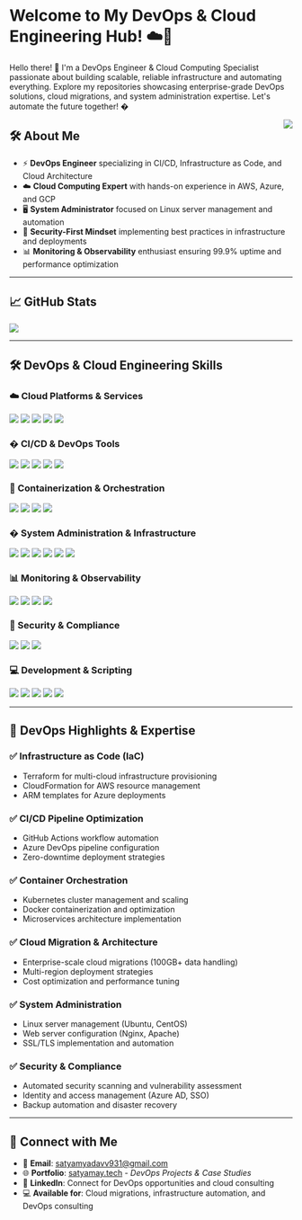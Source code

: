 # Welcome to My DevOps & Cloud Engineering Hub! ☁️🚀

Hello there! 👋 I'm a DevOps Engineer & Cloud Computing Specialist passionate about building scalable, reliable infrastructure and automating everything. Explore my repositories showcasing enterprise-grade DevOps solutions, cloud migrations, and system administration expertise. Let's automate the future together! �️

<img align="right" src="https://profile-counter.glitch.me/ilearn-code/count.svg" />


## 🛠️ About Me
- ⚡ **DevOps Engineer** specializing in CI/CD, Infrastructure as Code, and Cloud Architecture  
- ☁️ **Cloud Computing Expert** with hands-on experience in AWS, Azure, and GCP  
- 🖥️ **System Administrator** focused on Linux server management and automation  
- 🔐 **Security-First Mindset** implementing best practices in infrastructure and deployments  
- 📊 **Monitoring & Observability** enthusiast ensuring 99.9% uptime and performance optimization  

---

## 📈 GitHub Stats
<img align="center" src="http://github-readme-streak-stats.herokuapp.com?user=ilearn-code&theme=dark&date_format=M%20j%5B%2C%20Y%5D&background=0A0015&fire=00B1DD&ring=00C0DD&currStreakLabel=00C6DD">

---

## 🛠 DevOps & Cloud Engineering Skills

### ☁️ Cloud Platforms & Services
<img src="https://img.shields.io/badge/AWS-%23FF9900.svg?&style=for-the-badge&logo=amazon-aws&logoColor=white"> 
<img src="https://img.shields.io/badge/Azure-%230072C6.svg?&style=for-the-badge&logo=microsoft-azure&logoColor=white"> 
<img src="https://img.shields.io/badge/Google%20Cloud-%234285F4.svg?&style=for-the-badge&logo=google-cloud&logoColor=white"> 
<img src="https://img.shields.io/badge/Digital%20Ocean-%230167ff.svg?&style=for-the-badge&logo=digitalocean&logoColor=white"> 
<img src="https://img.shields.io/badge/Cloudflare-%23F38020.svg?&style=for-the-badge&logo=cloudflare&logoColor=white">

### � CI/CD & DevOps Tools
<img src="https://img.shields.io/badge/GitHub%20Actions-%232671E5.svg?&style=for-the-badge&logo=githubactions&logoColor=white"> 
<img src="https://img.shields.io/badge/Azure%20DevOps-%230078D4.svg?&style=for-the-badge&logo=azuredevops&logoColor=white"> 
<img src="https://img.shields.io/badge/GitLab%20CI-%23FC6D26.svg?&style=for-the-badge&logo=gitlab&logoColor=white"> 
<img src="https://img.shields.io/badge/Jenkins-%23D24939.svg?&style=for-the-badge&logo=jenkins&logoColor=white"> 
<img src="https://img.shields.io/badge/Terraform-%235835CC.svg?&style=for-the-badge&logo=terraform&logoColor=white">

### 🐳 Containerization & Orchestration
<img src="https://img.shields.io/badge/Docker-%232496ED.svg?&style=for-the-badge&logo=docker&logoColor=white"> 
<img src="https://img.shields.io/badge/Kubernetes-%23326CE5.svg?&style=for-the-badge&logo=kubernetes&logoColor=white"> 
<img src="https://img.shields.io/badge/Helm-%230F1689.svg?&style=for-the-badge&logo=helm&logoColor=white"> 
<img src="https://img.shields.io/badge/OpenShift-%23EE0000.svg?&style=for-the-badge&logo=redhatopenshift&logoColor=white">

### �️ System Administration & Infrastructure
<img src="https://img.shields.io/badge/Linux-%23FCC624.svg?&style=for-the-badge&logo=linux&logoColor=black"> 
<img src="https://img.shields.io/badge/Ubuntu-%23E95420.svg?&style=for-the-badge&logo=ubuntu&logoColor=white"> 
<img src="https://img.shields.io/badge/CentOS-%23262577.svg?&style=for-the-badge&logo=centos&logoColor=white"> 
<img src="https://img.shields.io/badge/Nginx-%23009639.svg?&style=for-the-badge&logo=nginx&logoColor=white"> 
<img src="https://img.shields.io/badge/Apache-%23D22128.svg?&style=for-the-badge&logo=apache&logoColor=white"> 
<img src="https://img.shields.io/badge/Bash-%234EAA25.svg?&style=for-the-badge&logo=gnubash&logoColor=white">

### 📊 Monitoring & Observability
<img src="https://img.shields.io/badge/Prometheus-%23E6522C.svg?&style=for-the-badge&logo=prometheus&logoColor=white"> 
<img src="https://img.shields.io/badge/Grafana-%23F46800.svg?&style=for-the-badge&logo=grafana&logoColor=white"> 
<img src="https://img.shields.io/badge/ELK%20Stack-%23005571.svg?&style=for-the-badge&logo=elasticsearch&logoColor=white"> 
<img src="https://img.shields.io/badge/New%20Relic-%23008C99.svg?&style=for-the-badge&logo=newrelic&logoColor=white">

### 🔐 Security & Compliance
<img src="https://img.shields.io/badge/OWASP-%23000000.svg?&style=for-the-badge&logo=owasp&logoColor=white"> 
<img src="https://img.shields.io/badge/Vault-%23000000.svg?&style=for-the-badge&logo=vault&logoColor=white"> 
<img src="https://img.shields.io/badge/SSL%2FTLS-%23FF6B35.svg?&style=for-the-badge&logo=letsencrypt&logoColor=white">

### 💻 Development & Scripting
<img src="https://img.shields.io/badge/Python-%233776AB.svg?&style=for-the-badge&logo=python&logoColor=white"> 
<img src="https://img.shields.io/badge/Go-%2300ADD8.svg?&style=for-the-badge&logo=go&logoColor=white"> 
<img src="https://img.shields.io/badge/YAML-%23CB171E.svg?&style=for-the-badge&logo=yaml&logoColor=white"> 
<img src="https://img.shields.io/badge/JSON-%23000000.svg?&style=for-the-badge&logo=json&logoColor=white"> 
<img src="https://img.shields.io/badge/Git-%23F05033.svg?&style=for-the-badge&logo=git&logoColor=white">

---

## 🚀 DevOps Highlights & Expertise

### ✅ **Infrastructure as Code (IaC)**
- Terraform for multi-cloud infrastructure provisioning
- CloudFormation for AWS resource management
- ARM templates for Azure deployments

### ✅ **CI/CD Pipeline Optimization**
- GitHub Actions workflow automation
- Azure DevOps pipeline configuration
- Zero-downtime deployment strategies

### ✅ **Container Orchestration**
- Kubernetes cluster management and scaling
- Docker containerization and optimization
- Microservices architecture implementation

### ✅ **Cloud Migration & Architecture**
- Enterprise-scale cloud migrations (100GB+ data handling)
- Multi-region deployment strategies
- Cost optimization and performance tuning

### ✅ **System Administration**
- Linux server management (Ubuntu, CentOS)
- Web server configuration (Nginx, Apache)
- SSL/TLS implementation and automation

### ✅ **Security & Compliance**
- Automated security scanning and vulnerability assessment
- Identity and access management (Azure AD, SSO)
- Backup automation and disaster recovery

---

## 🤝 Connect with Me
- 📧 **Email**: satyamyadavv931@gmail.com  
- 🌐 **Portfolio**: [satyamay.tech](https://satyamay.tech/) - *DevOps Projects & Case Studies*
- 💼 **LinkedIn**: Connect for DevOps opportunities and cloud consulting
- 💻 **Available for**: Cloud migrations, infrastructure automation, and DevOps consulting

